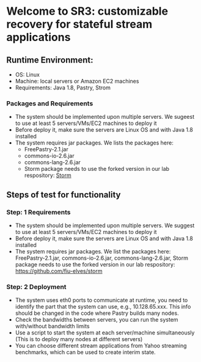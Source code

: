 # Welcome to SR3: customizable recovery for stateful stream applications

## Runtime Environment:

* OS: Linux
* Machine: local servers or Amazon EC2 machines
* Requirements: Java 1.8, Pastry, Strom

### Packages and Requirements
- The system should be implemented upon multiple servers. 
  We sugeest to use at least 5 servers/VMs/EC2 machines to deploy it
- Before deploy it, make sure the servers are Linux OS and with Java 1.8 installed
- The system requires jar packages. We lists the packages here: 
  - FreePastry-2.1.jar
  - commons-io-2.6.jar
  - commons-lang-2.6.jar
  - Storm package needs to use the forked version in our lab respository:  [Storm](https://github.com/fiu-elves/storm)

## Steps of test for functionality

### Step: 1 Requirements
* The system should be implemented upon multiple servers. We suggest to use at least 5 servers/VMs/EC2 machines to deploy it
* Before deploy it, make sure the servers are Linux OS and with Java 1.8 installed
* The system requires jar packages. We list the packages here: FreePastry-2.1.jar, commons-io-2.6.jar, commons-lang-2.6.jar, Storm package needs to use the forked version in our lab respository: https://github.com/fiu-elves/storm

### Step: 2 Deployment
* The system uses eth0 ports to communicate at runtime, you need to identify the part that the system can use, e.g., 10.128.65.xxx. This info should be changed in the code where Pastry builds many nodes.
* Check the bandwidths between servers, you can run the system with/without bandwidth limits
* Use a script to start the system at each server/machine simultaneously (This is to deploy many nodes at different servers)
* You can choose different stream applications from Yahoo streaming benchmarks, which can be used to create interim state.
